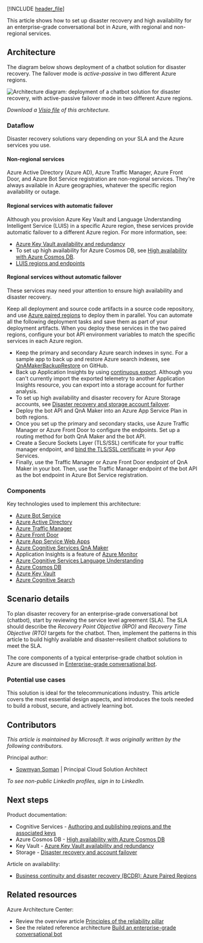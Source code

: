 [!INCLUDE [header_file](../../../includes/sol-idea-header.md)]

This article shows how to set up disaster recovery and high availability for an enterprise-grade conversational bot in Azure, with regional and non-regional services.

## Architecture

The diagram below shows deployment of a chatbot solution for disaster recovery. The failover mode is *active-passive* in two different Azure regions.

![Architecture diagram: deployment of a chatbot solution for disaster recovery, with active-passive failover mode in two different Azure regions.](../media/chatbot-with-failover-two-regions.png)

*Download a [Visio file](https://arch-center.azureedge.net/Bot_DR.vsdx) of this architecture.*

### Dataflow

Disaster recovery solutions vary depending on your SLA and the Azure services you use.

#### Non-regional services

Azure Active Directory (Azure AD), Azure Traffic Manager, Azure Front Door, and Azure Bot Service registration are non-regional services. They're always available in Azure geographies, whatever the specific region availability or outage.

#### Regional services with automatic failover

Although you provision Azure Key Vault and Language Understanding Intelligent Service (LUIS) in a specific Azure region, these services provide automatic failover to a different Azure region. For more information, see:

- [Azure Key Vault availability and redundancy](/azure/key-vault/key-vault-disaster-recovery-guidance)
- To set up high availability for Azure Cosmos DB, see [High availability with Azure Cosmos DB](/azure/cosmos-db/high-availability).
- [LUIS regions and endpoints](/azure/cognitive-services/luis/luis-reference-regions)

#### Regional services without automatic failover

These services may need your attention to ensure high availability and disaster recovery.

Keep all deployment and source code artifacts in a source code repository, and use [Azure paired regions](/azure/best-practices-availability-paired-regions) to deploy them in parallel. You can automate all the following deployment tasks and save them as part of your deployment artifacts. When you deploy these services in the two paired regions, configure your bot API environment variables to match the specific services in each Azure region.

- Keep the primary and secondary Azure search indexes in sync. For a sample app to back up and restore Azure search indexes, see [QnAMakerBackupRestore](https://github.com/pchoudhari/QnAMakerBackupRestore) on GitHub.
- Back up Application Insights by using [continuous export](/azure/azure-monitor/app/export-telemetry). Although you can't currently import the exported telemetry to another Application Insights resource, you can export into a storage account for further analysis.
- To set up high availability and disaster recovery for Azure Storage accounts, see [Disaster recovery and storage account failover](/azure/storage/common/storage-disaster-recovery-guidance).
- Deploy the bot API and QnA Maker into an Azure App Service Plan in both regions.
- Once you set up the primary and secondary stacks, use Azure Traffic Manager or Azure Front Door to configure the endpoints. Set up a routing method for both QnA Maker and the bot API.
- Create a Secure Sockets Layer (TLS/SSL) certificate for your traffic manager endpoint, and [bind the TLS/SSL certificate](/azure/app-service/configure-ssl-bindings) in your App Services.
- Finally, use the Traffic Manager or Azure Front Door endpoint of QnA Maker in your bot. Then, use the Traffic Manager endpoint of the bot API as the bot endpoint in Azure Bot Service registration.

### Components

Key technologies used to implement this architecture:

- [Azure Bot Service](https://azure.microsoft.com/services/bot-service)
- [Azure Active Directory](https://azure.microsoft.com/services/active-directory)
- [Azure Traffic Manager](https://azure.microsoft.com/services/traffic-manager)
- [Azure Front Door](https://azure.microsoft.com/services/frontdoor)
- [Azure App Service Web Apps](https://azure.microsoft.com/services/app-service/web)
- [Azure Cognitive Services QnA Maker](https://azure.microsoft.com/services/cognitive-services/qna-maker)
- Application Insights is a feature of [Azure Monitor](https://azure.microsoft.com/services/monitor)
- [Azure Cognitive Services Language Understanding](https://azure.microsoft.com/services/cognitive-services/language-understanding-intelligent-service)
- [Azure Cosmos DB](https://azure.microsoft.com/services/cosmos-db)
- [Azure Key Vault](https://azure.microsoft.com/services/key-vault)
- [Azure Cognitive Search](https://azure.microsoft.com/services/search)

## Scenario details

To plan disaster recovery for an enterprise-grade conversational bot (chatbot), start by reviewing the service level agreement (SLA). The SLA should describe the *Recovery Point Objective (RPO)* and *Recovery Time Objective (RTO)* targets for the chatbot. Then, implement the patterns in this article to build highly available and disaster-resilient chatbot solutions to meet the SLA.

The core components of a typical enterprise-grade chatbot solution in Azure are discussed in [Enterprise-grade conversational bot](../../reference-architectures/ai/conversational-bot.yml).

### Potential use cases

This solution is ideal for the telecommunications industry. This article covers the most essential design aspects, and introduces the tools needed to build a robust, secure, and actively learning bot.

## Contributors

*This article is maintained by Microsoft. It was originally written by the following contributors.* 

Principal author:

 - [Sowmyan Soman](https://www.linkedin.com/in/sowmyancs/) | Principal Cloud Solution Architect
 
*To see non-public LinkedIn profiles, sign in to LinkedIn.*

## Next steps

Product documentation:

- Cognitive Services - [Authoring and publishing regions and the associated keys](/azure/cognitive-services/luis/luis-reference-regions)
- Azure Cosmos DB - [High availability with Azure Cosmos DB](/azure/cosmos-db/high-availability)
- Key Vault - [Azure Key Vault availability and redundancy](/azure/key-vault/key-vault-disaster-recovery-guidance)
- Storage - [Disaster recovery and account failover](/azure/storage/common/storage-disaster-recovery-guidance)

Article on availability:

- [Business continuity and disaster recovery (BCDR): Azure Paired Regions](/azure/best-practices-availability-paired-regions)

## Related resources

Azure Architecture Center:

- Review the overview article [Principles of the reliability pillar](/azure/architecture/framework/resiliency/principles)
- See the related reference architecture [Build an enterprise-grade conversational bot](../../reference-architectures/ai/conversational-bot.yml)
